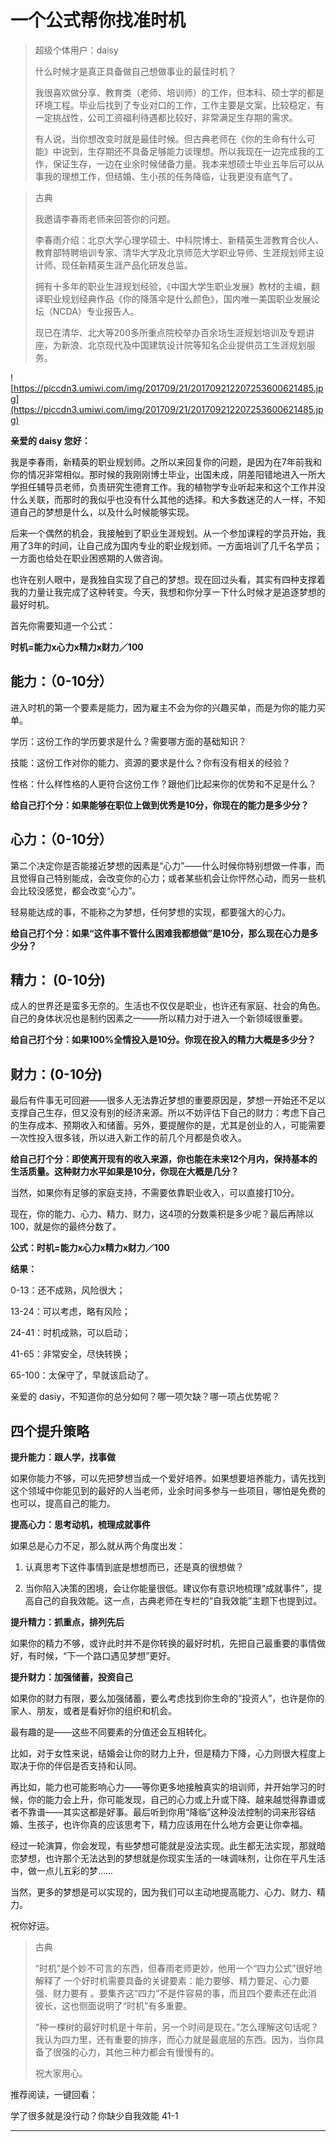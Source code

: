 # 一个公式帮你找准时机

> 超级个体用户：daisy
> 
> 什么时候才是真正具备做自己想做事业的最佳时机？
> 
> 
> 
> 我很喜欢做分享、教育类（老师、培训师）的工作，但本科、硕士学的都是环境工程。毕业后找到了专业对口的工作，工作主要是文案，比较稳定，有一定挑战性，公司工资福利待遇都比较好，非常满足生存期的需求。
> 
> 有人说，当你想改变时就是最佳时候。但古典老师在《你的生命有什么可能》中说到，生存期还不具备足够能力谈理想。所以我现在一边完成我的工作，保证生存，一边在业余时候储备力量。我本来想硕士毕业五年后可以从事我的理想工作，但结婚、生小孩的任务降临，让我更没有底气了。

> 古典
> 
> 我邀请李春雨老师来回答你的问题。
> 
> 李春雨介绍：北京大学心理学硕士、中科院博士、新精英生涯教育合伙人、教育部特聘培训专家、清华大学及北京师范大学职业导师、生涯规划师主设计师、现任新精英生涯产品化研发总监。
> 
> 拥有十多年的职业生涯规划经验，《中国大学生职业发展》教材的主编，翻译职业规划经典作品《你的降落伞是什么颜色》，国内唯一美国职业发展论坛（NCDA）专业报告人。
> 
> 现已在清华、北大等200多所重点院校举办百余场生涯规划培训及专题讲座，为新浪、北京现代及中国建筑设计院等知名企业提供员工生涯规划服务。

![https://piccdn3.umiwi.com/img/201709/21/201709212207253600621485.jpg](https://piccdn3.umiwi.com/img/201709/21/201709212207253600621485.jpg)

 **亲爱的 daisy 您好：**

我是李春雨，新精英的职业规划师。之所以来回复你的问题，是因为在7年前我和你的情况非常相似。那时候的我刚刚博士毕业，出国未成，阴差阳错地进入一所大学担任辅导员老师，负责研究生德育工作。我的植物学专业听起来和这个工作并没什么关联，而那时的我似乎也没有什么其他的选择。和大多数迷茫的人一样，不知道自己的梦想是什么，以及什么时候能够实现。

后来一个偶然的机会，我接触到了职业生涯规划。从一个参加课程的学员开始，我用了3年的时间，让自己成为国内专业的职业规划师。一方面培训了几千名学员；一方面也给处在职业困惑期的人做咨询。

也许在别人眼中，是我独自实现了自己的梦想。现在回过头看，其实有四种支撑着我的力量让我完成了这种转变。今天，我想和你分享一下什么时候才是追逐梦想的最好时机。

首先你需要知道一个公式：

 **时机=能力x心力x精力x财力／100**

## 能力：（0-10分） 

进入时机的第一个要素是能力，因为雇主不会为你的兴趣买单，而是为你的能力买单。

学历：这份工作的学历要求是什么？需要哪方面的基础知识？

技能：这份工作对你的能力、资源的要求是什么？你有没有相关的经验？

性格：什么样性格的人更符合这份工作？跟他们比起来你的优势和不足是什么？

 **给自己打个分：如果能够在职位上做到优秀是10分，你现在的能力是多少分？**

## 心力：（0-10分）

第二个决定你是否能接近梦想的因素是“心力”——什么时候你特别想做一件事，而且觉得自己特别能成，会改变你的心力；或者某些机会让你怦然心动，而另一些机会比较没感觉，都会改变“心力”。

轻易能达成的事，不能称之为梦想，任何梦想的实现，都要强大的心力。

 **给自己打个分：如果“这件事不管什么困难我都想做”是10分，那么现在心力是多少分？**

## 精力： (0-10分)

成人的世界还是蛮多无奈的。生活也不仅仅是职业，也许还有家庭、社会的角色。自己的身体状况也是制约因素之一——所以精力对于进入一个新领域很重要。

 **给自己打个分：如果100%全情投入是10分。你现在投入的精力大概是多少分？**

## 财力：(0-10分) 

最后有件事无可回避——很多人无法靠近梦想的重要原因是，梦想一开始还不足以支撑自己生存，但又没有别的经济来源。所以不妨评估下自己的财力：考虑下自己的生存成本、预期收入和储蓄。另外，要提醒你的是，尤其是创业的人，可能需要一次性投入很多钱，所以进入新工作的前几个月都是负收入。

 **给自己打个分：即使离开现有的收入来源，你也能在未来12个月内，保持基本的生活质量。这种财力水平如果是10分，你现在大概是几分？**

当然，如果你有足够的家庭支持，不需要依靠职业收入，可以直接打10分。

现在，你的能力、心力、精力、财力，这4项的分数乘积是多少呢？最后再除以100，就是你的最终分数了。

 **公式：时机=能力x心力x精力x财力／100**

 **结果：**

0-13：还不成熟，风险很大；

13-24：可以考虑，略有风险；

24-41：时机成熟，可以启动；

41-65：非常安全，尽快转换；

65-100：太保守了，早就该启动了。

亲爱的 dasiy，不知道你的总分如何？哪一项欠缺？哪一项占优势呢？

## 四个提升策略

 **提升能力：跟人学，找事做**

如果你能力不够，可以先把梦想当成一个爱好培养。如果想要培养能力，请先找到这个领域中你能见到的最好的人当老师，业余时间多参与一些项目，哪怕是免费的也可以，提高自己的能力。

 **提高心力：思考动机，梳理成就事件**

如果总是心力不足，那么就从两个角度出发：

1. 认真思考下这件事情到底是想想而已，还是真的很想做？

2. 当你陷入决策的困境，会让你能量很低。建议你有意识地梳理“成就事件”，提高自己的自我效能。这一点，古典老师在专栏的“自我效能”主题下也提到过。

 **提升精力：抓重点，排列先后**

如果你的精力不够，或许此时并不是你转换的最好时机，先把自己最重要的事情做好，有时候，“下一个路口遇见梦想”更好。

 **提升财力：加强储蓄，投资自己**

如果你的财力有限，要么加强储蓄，要么考虑找到你生命的“投资人”，也许是你的家人、朋友，或者是看好你的组织和机会。

最有趣的是——这些不同要素的分值还会互相转化。

比如，对于女性来说，结婚会让你的财力上升，但是精力下降，心力则很大程度上取决于你的伴侣是否支持和认同。

再比如，能力也可能影响心力——等你更多地接触真实的培训师，并开始学习的时候，你的能力会上升，你可能发现，自己的心力或上升或下降、越来越觉得靠谱或者不靠谱——其实这都是好事。最后听到你用“降临”这种没法控制的词来形容结婚、生孩子，也许你真的应该思考下，精力应该用在什么地方会更让你幸福。

经过一轮演算，你会发现，有些梦想可能就是没法实现。此生都无法实现，那就暗恋梦想，也许那个无法达到的梦想就是你现实生活的一味调味剂，让你在平凡生活中，做一点儿五彩的梦……

当然，更多的梦想是可以实现的，因为我们可以主动地提高能力、心力、财力、精力。

祝你好运。

> 古典
> 
> “时机”是个妙不可言的东西，但春雨老师更妙，他用一个“四力公式”很好地解释了 一个好时机需要具备的关键要素：能力要够、精力要足、心力要强、财力要有 。要集齐这“四力”不是件容易的事，而且四个要素还在此消彼长，这也侧面说明了“时机”有多重要。
> 
> “种一棵树的最好时机是十年前，另一个时间是现在。”怎么理解这句话呢？我认为四力里，还有重要的排序，而心力就是最底层的东西。因为，当你具备了很强的心力，其他三种力都会有慢慢有的。
> 
> 祝大家用心。

推荐阅读，一键回看：

学了很多就是没行动？你缺少自我效能 41-1 

---
